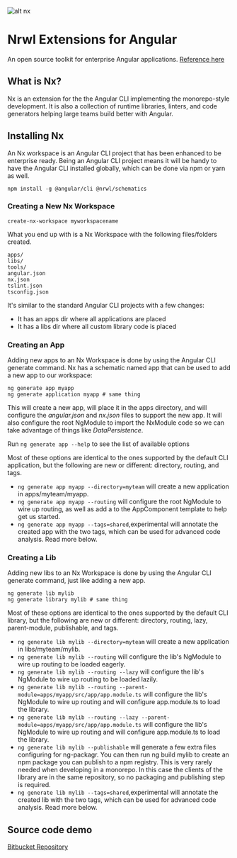 ![alt nx](https://nrwl.io/assets/nx-logo.png)
# Nrwl Extensions for Angular
An open source toolkit for enterprise Angular applications. [Reference here](https://nrwl.io/nx)

## What is Nx?
Nx is an extension for the the Angular CLI implementing the monorepo-style development. It is also a collection of runtime libraries, linters, and code generators helping large teams build better with Angular.

## Installing Nx
An Nx workspace is an Angular CLI project that has been enhanced to be enterprise ready. Being an Angular CLI project means it will be handy to have the Angular CLI installed globally, which can be done via npm or yarn as well.
```
npm install -g @angular/cli @nrwl/schematics
```

### Creating a New Nx Workspace
```
create-nx-workspace myworkspacename
```

What you end up with is a Nx Workspace with the following files/folders created.
```
apps/
libs/
tools/
angular.json
nx.json
tslint.json
tsconfig.json
```

It's similar to the standard Angular CLI projects with a few changes:

- It has an apps dir where all applications are placed
- It has a libs dir where all custom library code is placed

### Creating an App

Adding new apps to an Nx Workspace is done by using the Angular CLI generate command. Nx has a schematic named app that can be used to add a new app to our workspace:
```
ng generate app myapp
ng generate application myapp # same thing
```

This will create a new app, will place it in the apps directory, and will configure the *angular.json* and *nx.json* files to support the new app. It will also configure the root NgModule to import the NxModule code so we can take advantage of things like *DataPersistence*.

Run `ng generate app --help` to see the list of available options

Most of these options are identical to the ones supported by the default CLI application, but the following are new or different: directory, routing, and tags.

- `ng generate app myapp --directory=myteam` will create a new application in apps/myteam/myapp.
- `ng generate app myapp --routing` will configure the root NgModule to wire up routing, as well as add a <router-outlet> to the AppComponent template to help get us started.
- `ng generate app myapp --tags=shared`,experimental will annotate the created app with the two tags, which can be used for advanced code analysis. Read more below.

### Creating a Lib

Adding new libs to an Nx Workspace is done by using the Angular CLI generate command, just like adding a new app.
```
ng generate lib mylib
ng generate library mylib # same thing
```
Most of these options are identical to the ones supported by the default CLI library, but the following are new or different: directory, routing, lazy, parent-module, publishable, and tags.

- `ng generate lib mylib --directory=myteam` will create a new application in libs/myteam/mylib.
- `ng generate lib mylib --routing` will configure the lib's NgModule to wire up routing to be loaded eagerly.
- `ng generate lib mylib --routing --lazy` will configure the lib's NgModule to wire up routing to be loaded lazily.
- `ng generate lib mylib --routing --parent-module=apps/myapp/src/app/app.module.ts` will configure the lib's NgModule to wire up routing and will configure app.module.ts to load the library.
- `ng generate lib mylib --routing --lazy --parent-module=apps/myapp/src/app/app.module.ts` will configure the lib's NgModule to wire up routing and will configure app.module.ts to load the library.
- `ng generate lib mylib --publishable` will generate a few extra files configuring for ng-packagr. You can then run ng build mylib to create an npm package you can publish to a npm registry. This is very rarely needed when developing in a monorepo. In this case the clients of the library are in the same repository, so no packaging and publishing step is required.
- `ng generate lib mylib --tags=shared`,experimental will annotate the created lib with the two tags, which can be used for advanced code analysis. Read more below.

## Source code demo

[Bitbucket Repository](https://bitbucket.org/longlv91/nx-angular6/)